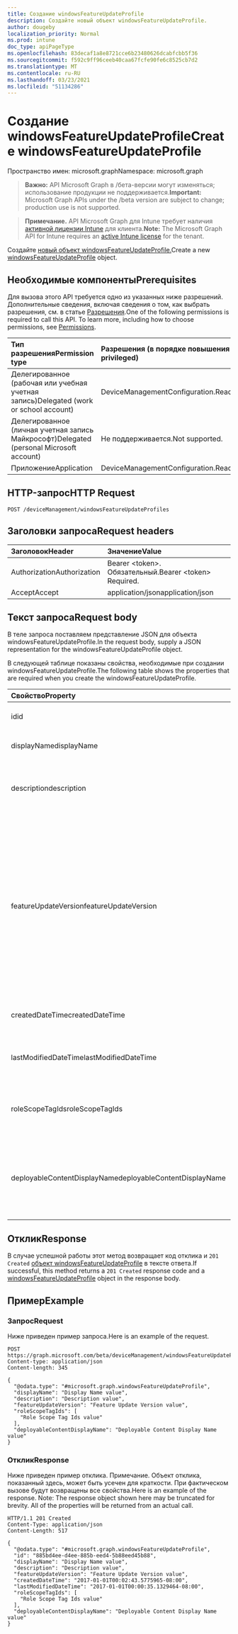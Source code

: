 ```yaml
---
title: Создание windowsFeatureUpdateProfile
description: Создайте новый объект windowsFeatureUpdateProfile.
author: dougeby
localization_priority: Normal
ms.prod: intune
doc_type: apiPageType
ms.openlocfilehash: 83decaf1a8e8721cce6b23480626dcabfcbb5f36
ms.sourcegitcommit: f592c9ff96ceeb40caa67fcfe90fe6c8525cb7d2
ms.translationtype: MT
ms.contentlocale: ru-RU
ms.lasthandoff: 03/23/2021
ms.locfileid: "51134286"
---
```

# <a name="create-windowsfeatureupdateprofile"></a><span data-ttu-id="222bb-103">Создание windowsFeatureUpdateProfile</span><span class="sxs-lookup"><span data-stu-id="222bb-103">Create windowsFeatureUpdateProfile</span></span>

<span data-ttu-id="222bb-104">Пространство имен: microsoft.graph</span><span class="sxs-lookup"><span data-stu-id="222bb-104">Namespace: microsoft.graph</span></span>

> <span data-ttu-id="222bb-105">**Важно:** API Microsoft Graph в /бета-версии могут изменяться; использование продукции не поддерживается.</span><span class="sxs-lookup"><span data-stu-id="222bb-105">**Important:** Microsoft Graph APIs under the /beta version are subject to change; production use is not supported.</span></span>

> <span data-ttu-id="222bb-106">**Примечание.** API Microsoft Graph для Intune требует наличия [активной лицензии Intune](https://go.microsoft.com/fwlink/?linkid=839381) для клиента.</span><span class="sxs-lookup"><span data-stu-id="222bb-106">**Note:** The Microsoft Graph API for Intune requires an [active Intune license](https://go.microsoft.com/fwlink/?linkid=839381) for the tenant.</span></span>

<span data-ttu-id="222bb-107">Создайте [новый объект windowsFeatureUpdateProfile.](../resources/intune-softwareupdate-windowsfeatureupdateprofile.md)</span><span class="sxs-lookup"><span data-stu-id="222bb-107">Create a new [windowsFeatureUpdateProfile](../resources/intune-softwareupdate-windowsfeatureupdateprofile.md) object.</span></span>

## <a name="prerequisites"></a><span data-ttu-id="222bb-108">Необходимые компоненты</span><span class="sxs-lookup"><span data-stu-id="222bb-108">Prerequisites</span></span>
<span data-ttu-id="222bb-p101">Для вызова этого API требуется одно из указанных ниже разрешений. Дополнительные сведения, включая сведения о том, как выбрать разрешения, см. в статье [Разрешения](/graph/permissions-reference).</span><span class="sxs-lookup"><span data-stu-id="222bb-p101">One of the following permissions is required to call this API. To learn more, including how to choose permissions, see [Permissions](/graph/permissions-reference).</span></span>

|<span data-ttu-id="222bb-111">Тип разрешения</span><span class="sxs-lookup"><span data-stu-id="222bb-111">Permission type</span></span>|<span data-ttu-id="222bb-112">Разрешения (в порядке повышения привилегий)</span><span class="sxs-lookup"><span data-stu-id="222bb-112">Permissions (from least to most privileged)</span></span>|
|:---|:---|
|<span data-ttu-id="222bb-113">Делегированное (рабочая или учебная учетная запись)</span><span class="sxs-lookup"><span data-stu-id="222bb-113">Delegated (work or school account)</span></span>|<span data-ttu-id="222bb-114">DeviceManagementConfiguration.ReadWrite.All</span><span class="sxs-lookup"><span data-stu-id="222bb-114">DeviceManagementConfiguration.ReadWrite.All</span></span>|
|<span data-ttu-id="222bb-115">Делегированное (личная учетная запись Майкрософт)</span><span class="sxs-lookup"><span data-stu-id="222bb-115">Delegated (personal Microsoft account)</span></span>|<span data-ttu-id="222bb-116">Не поддерживается.</span><span class="sxs-lookup"><span data-stu-id="222bb-116">Not supported.</span></span>|
|<span data-ttu-id="222bb-117">Приложение</span><span class="sxs-lookup"><span data-stu-id="222bb-117">Application</span></span>|<span data-ttu-id="222bb-118">DeviceManagementConfiguration.ReadWrite.All</span><span class="sxs-lookup"><span data-stu-id="222bb-118">DeviceManagementConfiguration.ReadWrite.All</span></span>|

## <a name="http-request"></a><span data-ttu-id="222bb-119">HTTP-запрос</span><span class="sxs-lookup"><span data-stu-id="222bb-119">HTTP Request</span></span>
<!-- {
  "blockType": "ignored"
}
-->
``` http
POST /deviceManagement/windowsFeatureUpdateProfiles
```

## <a name="request-headers"></a><span data-ttu-id="222bb-120">Заголовки запроса</span><span class="sxs-lookup"><span data-stu-id="222bb-120">Request headers</span></span>
|<span data-ttu-id="222bb-121">Заголовок</span><span class="sxs-lookup"><span data-stu-id="222bb-121">Header</span></span>|<span data-ttu-id="222bb-122">Значение</span><span class="sxs-lookup"><span data-stu-id="222bb-122">Value</span></span>|
|:---|:---|
|<span data-ttu-id="222bb-123">Authorization</span><span class="sxs-lookup"><span data-stu-id="222bb-123">Authorization</span></span>|<span data-ttu-id="222bb-124">Bearer &lt;token&gt;. Обязательный.</span><span class="sxs-lookup"><span data-stu-id="222bb-124">Bearer &lt;token&gt; Required.</span></span>|
|<span data-ttu-id="222bb-125">Accept</span><span class="sxs-lookup"><span data-stu-id="222bb-125">Accept</span></span>|<span data-ttu-id="222bb-126">application/json</span><span class="sxs-lookup"><span data-stu-id="222bb-126">application/json</span></span>|

## <a name="request-body"></a><span data-ttu-id="222bb-127">Текст запроса</span><span class="sxs-lookup"><span data-stu-id="222bb-127">Request body</span></span>
<span data-ttu-id="222bb-128">В теле запроса поставляем представление JSON для объекта windowsFeatureUpdateProfile.</span><span class="sxs-lookup"><span data-stu-id="222bb-128">In the request body, supply a JSON representation for the windowsFeatureUpdateProfile object.</span></span>

<span data-ttu-id="222bb-129">В следующей таблице показаны свойства, необходимые при создании windowsFeatureUpdateProfile.</span><span class="sxs-lookup"><span data-stu-id="222bb-129">The following table shows the properties that are required when you create the windowsFeatureUpdateProfile.</span></span>

|<span data-ttu-id="222bb-130">Свойство</span><span class="sxs-lookup"><span data-stu-id="222bb-130">Property</span></span>|<span data-ttu-id="222bb-131">Тип</span><span class="sxs-lookup"><span data-stu-id="222bb-131">Type</span></span>|<span data-ttu-id="222bb-132">Описание</span><span class="sxs-lookup"><span data-stu-id="222bb-132">Description</span></span>|
|:---|:---|:---|
|<span data-ttu-id="222bb-133">id</span><span class="sxs-lookup"><span data-stu-id="222bb-133">id</span></span>|<span data-ttu-id="222bb-134">Строка</span><span class="sxs-lookup"><span data-stu-id="222bb-134">String</span></span>|<span data-ttu-id="222bb-135">Идентификатор объекта.</span><span class="sxs-lookup"><span data-stu-id="222bb-135">The Identifier of the entity.</span></span>|
|<span data-ttu-id="222bb-136">displayName</span><span class="sxs-lookup"><span data-stu-id="222bb-136">displayName</span></span>|<span data-ttu-id="222bb-137">Строка</span><span class="sxs-lookup"><span data-stu-id="222bb-137">String</span></span>|<span data-ttu-id="222bb-138">Имя отображения профиля.</span><span class="sxs-lookup"><span data-stu-id="222bb-138">The display name of the profile.</span></span>|
|<span data-ttu-id="222bb-139">description</span><span class="sxs-lookup"><span data-stu-id="222bb-139">description</span></span>|<span data-ttu-id="222bb-140">Строка</span><span class="sxs-lookup"><span data-stu-id="222bb-140">String</span></span>|<span data-ttu-id="222bb-141">Описание профиля, указанного пользователем.</span><span class="sxs-lookup"><span data-stu-id="222bb-141">The description of the profile which is specified by the user.</span></span>|
|<span data-ttu-id="222bb-142">featureUpdateVersion</span><span class="sxs-lookup"><span data-stu-id="222bb-142">featureUpdateVersion</span></span>|<span data-ttu-id="222bb-143">Строка</span><span class="sxs-lookup"><span data-stu-id="222bb-143">String</span></span>|<span data-ttu-id="222bb-144">Версия обновления функций, которая будет развернута на устройствах, на которые ориентирован этот профиль.</span><span class="sxs-lookup"><span data-stu-id="222bb-144">The feature update version that will be deployed to the devices targeted by this profile.</span></span> <span data-ttu-id="222bb-145">Версия может быть любой поддерживаемой версией, например 1709, 1803 или 1809 и так далее.</span><span class="sxs-lookup"><span data-stu-id="222bb-145">The version could be any supported version for example 1709, 1803 or 1809 and so on.</span></span>|
|<span data-ttu-id="222bb-146">createdDateTime</span><span class="sxs-lookup"><span data-stu-id="222bb-146">createdDateTime</span></span>|<span data-ttu-id="222bb-147">DateTimeOffset</span><span class="sxs-lookup"><span data-stu-id="222bb-147">DateTimeOffset</span></span>|<span data-ttu-id="222bb-148">Время создания профиля.</span><span class="sxs-lookup"><span data-stu-id="222bb-148">The date time that the profile was created.</span></span>|
|<span data-ttu-id="222bb-149">lastModifiedDateTime</span><span class="sxs-lookup"><span data-stu-id="222bb-149">lastModifiedDateTime</span></span>|<span data-ttu-id="222bb-150">DateTimeOffset</span><span class="sxs-lookup"><span data-stu-id="222bb-150">DateTimeOffset</span></span>|<span data-ttu-id="222bb-151">Дата последнего изменения профиля.</span><span class="sxs-lookup"><span data-stu-id="222bb-151">The date time that the profile was last modified.</span></span>|
|<span data-ttu-id="222bb-152">roleScopeTagIds</span><span class="sxs-lookup"><span data-stu-id="222bb-152">roleScopeTagIds</span></span>|<span data-ttu-id="222bb-153">Коллекция String</span><span class="sxs-lookup"><span data-stu-id="222bb-153">String collection</span></span>|<span data-ttu-id="222bb-154">Список тегов области для этого объекта обновления функций.</span><span class="sxs-lookup"><span data-stu-id="222bb-154">List of Scope Tags for this Feature Update entity.</span></span>|
|<span data-ttu-id="222bb-155">deployableContentDisplayName</span><span class="sxs-lookup"><span data-stu-id="222bb-155">deployableContentDisplayName</span></span>|<span data-ttu-id="222bb-156">Строка</span><span class="sxs-lookup"><span data-stu-id="222bb-156">String</span></span>|<span data-ttu-id="222bb-157">Удобное отображаемое имя развернутого контента профиля обновления качества</span><span class="sxs-lookup"><span data-stu-id="222bb-157">Friendly display name of the quality update profile deployable content</span></span>|



## <a name="response"></a><span data-ttu-id="222bb-158">Отклик</span><span class="sxs-lookup"><span data-stu-id="222bb-158">Response</span></span>
<span data-ttu-id="222bb-159">В случае успешной работы этот метод возвращает код отклика и `201 Created` [объект windowsFeatureUpdateProfile](../resources/intune-softwareupdate-windowsfeatureupdateprofile.md) в тексте ответа.</span><span class="sxs-lookup"><span data-stu-id="222bb-159">If successful, this method returns a `201 Created` response code and a [windowsFeatureUpdateProfile](../resources/intune-softwareupdate-windowsfeatureupdateprofile.md) object in the response body.</span></span>

## <a name="example"></a><span data-ttu-id="222bb-160">Пример</span><span class="sxs-lookup"><span data-stu-id="222bb-160">Example</span></span>

### <a name="request"></a><span data-ttu-id="222bb-161">Запрос</span><span class="sxs-lookup"><span data-stu-id="222bb-161">Request</span></span>
<span data-ttu-id="222bb-162">Ниже приведен пример запроса.</span><span class="sxs-lookup"><span data-stu-id="222bb-162">Here is an example of the request.</span></span>
``` http
POST https://graph.microsoft.com/beta/deviceManagement/windowsFeatureUpdateProfiles
Content-type: application/json
Content-length: 345

{
  "@odata.type": "#microsoft.graph.windowsFeatureUpdateProfile",
  "displayName": "Display Name value",
  "description": "Description value",
  "featureUpdateVersion": "Feature Update Version value",
  "roleScopeTagIds": [
    "Role Scope Tag Ids value"
  ],
  "deployableContentDisplayName": "Deployable Content Display Name value"
}
```

### <a name="response"></a><span data-ttu-id="222bb-163">Отклик</span><span class="sxs-lookup"><span data-stu-id="222bb-163">Response</span></span>
<span data-ttu-id="222bb-p103">Ниже приведен пример отклика. Примечание. Объект отклика, показанный здесь, может быть усечен для краткости. При фактическом вызове будут возвращены все свойства.</span><span class="sxs-lookup"><span data-stu-id="222bb-p103">Here is an example of the response. Note: The response object shown here may be truncated for brevity. All of the properties will be returned from an actual call.</span></span>
``` http
HTTP/1.1 201 Created
Content-Type: application/json
Content-Length: 517

{
  "@odata.type": "#microsoft.graph.windowsFeatureUpdateProfile",
  "id": "885bd4ee-d4ee-885b-eed4-5b88eed45b88",
  "displayName": "Display Name value",
  "description": "Description value",
  "featureUpdateVersion": "Feature Update Version value",
  "createdDateTime": "2017-01-01T00:02:43.5775965-08:00",
  "lastModifiedDateTime": "2017-01-01T00:00:35.1329464-08:00",
  "roleScopeTagIds": [
    "Role Scope Tag Ids value"
  ],
  "deployableContentDisplayName": "Deployable Content Display Name value"
}
```




